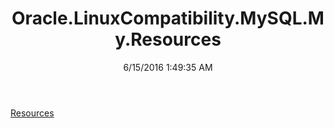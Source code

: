 ﻿---
title: Oracle.LinuxCompatibility.MySQL.My.Resources
date: 6/15/2016 1:49:35 AM
---

[Resources](T-Oracle.LinuxCompatibility.MySQL.My.Resources.Resources.html)
